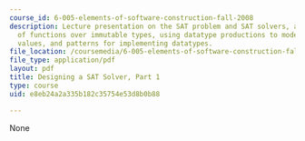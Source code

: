 ```yaml
---
course_id: 6-005-elements-of-software-construction-fall-2008
description: Lecture presentation on the SAT problem and SAT solvers, a new paradigm
  of functions over immutable types, using datatype productions to model structured
  values, and patterns for implementing datatypes.
file_location: /coursemedia/6-005-elements-of-software-construction-fall-2008/e8eb24a2a335b182c35754e53d8b0b88_MIT6_005f08_lec10.pdf
file_type: application/pdf
layout: pdf
title: Designing a SAT Solver, Part 1
type: course
uid: e8eb24a2a335b182c35754e53d8b0b88

---
```

None